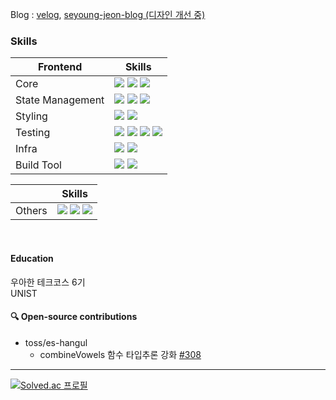 <!--
**skiende74/skiende74** is a ✨ _special_ ✨ repository because its `README.md` (this file) appears on your GitHub profile.

Here are some ideas to get you started:

- 🔭 I’m currently working on ...
- 🌱 I’m currently learning ...
- 👯 I’m looking to collaborate on ...
- 🤔 I’m looking for help with ...
- 💬 Ask me about ...
- 📫 How to reach me: ...
- 😄 Pronouns: ...
- ⚡ Fun fact: ...
-->


Blog : [velog](https://velog.io/@skiende74/posts), [seyoung-jeon-blog (디자인 개선 중)](https://seyoung-jeon.site)

### Skills
| Frontend | Skills |
|---|---|
| Core | <img src="https://img.shields.io/badge/React-skyblue"/> <img src="https://img.shields.io/badge/Next-black"/> <img src="https://img.shields.io/badge/TypeScript-blue"/>|
| State Management |  <img src="https://img.shields.io/badge/React Query-yellow"/> <img src="https://img.shields.io/badge/Zustand-brown"/> <img src="https://img.shields.io/badge/Recoil-lightblue"/>|
| Styling | <img src="https://img.shields.io/badge/Emotion-d26bc2"> <img src="https://img.shields.io/badge/TailwindCSS-skyblue">|
| Testing | <img src="https://img.shields.io/badge/jest-C21325"> <img src="https://img.shields.io/badge/Storybook-FF4785"> <img src="https://img.shields.io/badge/React Testing Library-FF2222"> <img src="https://img.shields.io/badge/MSW-orange"> |
| Infra | <img src="https://img.shields.io/badge/Github Actions-black"> <img src="https://img.shields.io/badge/AWS-white">|
| Build Tool |  <img src="https://img.shields.io/badge/Webpack-2088FF"> <img src="https://img.shields.io/badge/vite-blue"> |

| | Skills|
|---|---|
| Others | <img src="https://img.shields.io/badge/Spring Boot-green"> <img src="https://img.shields.io/badge/Java-red"> <img src="https://img.shields.io/badge/Python-3776AB">   |

<br/>

#### Education
<p>
우아한 테크코스 6기 <br/>
UNIST 
</p>

#### 🔍 Open-source contributions
- toss/es-hangul
  - combineVowels 함수 타입추론 강화 [#308](https://github.com/toss/es-hangul/pull/308)

---
[![Solved.ac
프로필](http://mazassumnida.wtf/api/v2/generate_badge?boj=tempba01)](https://solved.ac/tempba01)
